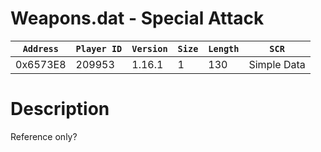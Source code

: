# Weapons.dat - Special Attack

| `Address` | `Player ID` | `Version` | `Size` | `Length` | `SCR` |
| ---------- | ----------- | --------- | ------ | -------- | ---- |
| 0x6573E8 | 209953 | 1.16.1 | 1 | 130 | Simple Data |

# Description

Reference only?